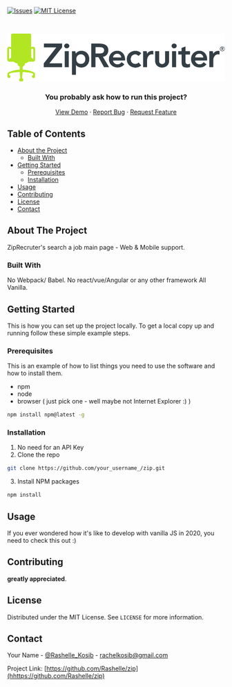 [![Issues][issues-shield]][issues-url]
[![MIT License][license-shield]][license-url]

<!-- PROJECT LOGO -->
<br />
<p align="center">
  <img src="./client/public/assets/logo.svg" alt="Logo" >

  <h3 align="center">You probably ask how to run this project?</h3>

  <p align="center">
    <a href="https://github.com/Rashelle/zip/blob/master/README.md">View Demo</a>
    ·
    <a href="https://github.com/Rashelle/zip/issues">Report Bug</a>
    ·
    <a href="https://github.com/Rashelle/zip/issues">Request Feature</a>
  </p>
</p>

<!-- TABLE OF CONTENTS -->

## Table of Contents

- [About the Project](#about-the-project)
  - [Built With](#built-with)
- [Getting Started](#getting-started)
  - [Prerequisites](#prerequisites)
  - [Installation](#installation)
- [Usage](#usage)
- [Contributing](#contributing)
- [License](#license)
- [Contact](#contact)

<!-- ABOUT THE PROJECT -->

## About The Project

ZipRecruter's search a job main page - Web & Mobile support.

### Built With

No Webpack/ Babel.
No react/vue/Angular or any other framework
All Vanilla.

<!-- GETTING STARTED -->

## Getting Started

This is how you can set up the project locally.
To get a local copy up and running follow these simple example steps.

### Prerequisites

This is an example of how to list things you need to use the software and how to install them.

- npm
- node
- browser ( just pick one - well maybe not Internet Explorer :) )

```sh
npm install npm@latest -g
```

### Installation

1. No need for an API Key
2. Clone the repo

```sh
git clone https://github.com/your_username_/zip.git
```

3. Install NPM packages

```sh
npm install
```

<!-- USAGE EXAMPLES -->

## Usage

If you ever wondered how it's like to develop with vanilla JS in 2020, you need to check this out :)

<!-- CONTRIBUTING -->

## Contributing

**greatly appreciated**.

<!-- LICENSE -->

## License

Distributed under the MIT License. See `LICENSE` for more information.

<!-- CONTACT -->

## Contact

Your Name - [@Rashelle_Kosib](https://twitter.com/Rashelle_Kosib) - rachelkosib@gmail.com

Project Link: [https://github.com/Rashelle/zip](hhttps://github.com/Rashelle/zip)

<!-- MARKDOWN LINKS & IMAGES -->
<!-- https://www.markdownguide.org/basic-syntax/#reference-style-links -->

[issues-shield]: https://img.shields.io/github/issues/othneildrew/Best-README-Template.svg?style=flat-square
[issues-url]: https://github.com/Rashelle/zip/issues
[license-shield]: https://img.shields.io/github/license/othneildrew/Best-README-Template.svg?style=flat-square
[license-url]: https://github.com/Rashelle/zip/blob/master/LICENSE.txt
